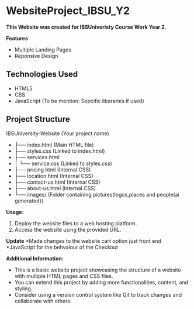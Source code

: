# WebsiteProject_IBSU_Y2
**This Website was created for IBSUniveristy Course Work Year 2.**

**Features**
* Multiple Landing Pages
* Reponsive Design

## Technologies Used
* HTML5
* CSS
* JavaScript (To be mention: Sepcific libararies if used)

## Project Structure

IBSUniversity-Website (Your project name)
* ├── index.html (Main HTML file)
* ├── styles.css (Linked to index.html)
* ├── services.html
* │   └── service.css (Linked to styles.css)
* ├── pricing.html (Internal CSS)
* ├── location.html (Internal CSS)
* ├── contact-us.html (Internal CSS)
* ├── about-us.html (Internal CSS)
* └── images/  (Folder containing pictures(logos,places and people(ai generated))

**Usage:**

1. Deploy the website files to a web hosting platform.
2. Access the website using the provided URL.

**Update**
*Made changes to the website cart option just front end
*JavaScript for the behvaiour of the Checkout

**Additional Information:**

* This is a basic website project showcasing the structure of a website with multiple HTML pages and CSS files.
* You can extend this project by adding more functionalities, content, and styling.
* Consider using a version control system like Git to track changes and collaborate with others.

